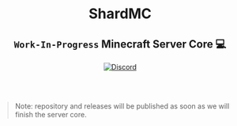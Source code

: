 <p align="center"><a href="https://shardmc.github.io/" target="_blank"><![logo_phoneless](https://user-images.githubusercontent.com/88781618/187075197-559a2482-cc76-460c-800c-3d2a708160c5.png)
 width="20%"></a></p>

# <h1 align="center">ShardMC
<h2 align="center"><code>Work-In-Progress</code> Minecraft Server Core 💻</h2>

<p align="center"><a href='https://discord.gg/web7K8Rr' target="_blank"><img alt='Discord' src='https://img.shields.io/badge/Discord-100000?style=for-the-badge&logo=Discord&logoColor=white&labelColor=0037FF&color=black'/></a></p>


<br></br>
> Note: repository and releases will be published as soon as we will finish the server core.
